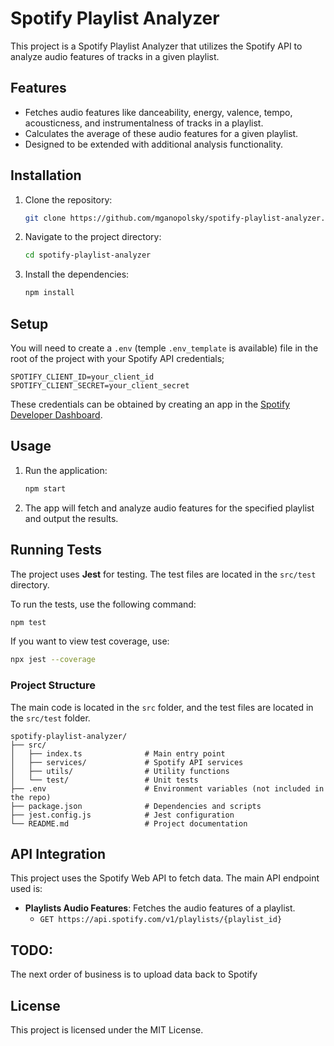 
# Spotify Playlist Analyzer

This project is a Spotify Playlist Analyzer that utilizes the Spotify API to analyze audio features of tracks in a given playlist.

## Features

- Fetches audio features like danceability, energy, valence, tempo, acousticness, and instrumentalness of tracks in a playlist.
- Calculates the average of these audio features for a given playlist.
- Designed to be extended with additional analysis functionality.

## Installation

1. Clone the repository:

   ```bash
   git clone https://github.com/mganopolsky/spotify-playlist-analyzer.git
   ```

2. Navigate to the project directory:

   ```bash
   cd spotify-playlist-analyzer
   ```

3. Install the dependencies:

   ```bash
   npm install
   ```

## Setup

You will need to create a `.env` (temple `.env_template` is available) file in the root of the project with your Spotify API credentials; 

```
SPOTIFY_CLIENT_ID=your_client_id
SPOTIFY_CLIENT_SECRET=your_client_secret
```

These credentials can be obtained by creating an app in the [Spotify Developer Dashboard](https://developer.spotify.com/dashboard/).

## Usage

1. Run the application:

   ```bash
   npm start
   ```

2. The app will fetch and analyze audio features for the specified playlist and output the results.

## Running Tests

The project uses **Jest** for testing. The test files are located in the `src/test` directory.

To run the tests, use the following command:

```bash
npm test
```

If you want to view test coverage, use:

```bash
npx jest --coverage
```

### Project Structure

The main code is located in the `src` folder, and the test files are located in the `src/test` folder.

```
spotify-playlist-analyzer/
├── src/
│   ├── index.ts              # Main entry point
│   ├── services/             # Spotify API services
│   ├── utils/                # Utility functions
│   └── test/                 # Unit tests
├── .env                      # Environment variables (not included in the repo)
├── package.json              # Dependencies and scripts
├── jest.config.js            # Jest configuration
└── README.md                 # Project documentation
```

## API Integration

This project uses the Spotify Web API to fetch data. The main API endpoint used is:

- **Playlists Audio Features**: Fetches the audio features of a playlist.
  - `GET https://api.spotify.com/v1/playlists/{playlist_id}`

## TODO: 
The next order of business is to upload data back to Spotify

## License

This project is licensed under the MIT License.
